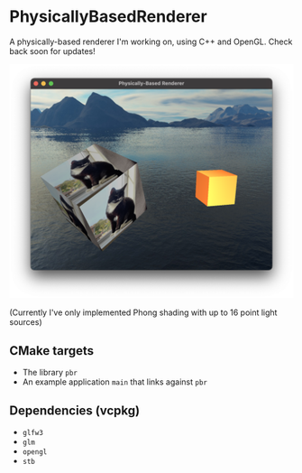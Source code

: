 # PhysicallyBasedRenderer

A physically-based renderer I'm working on, using C++ and OpenGL. Check back soon for updates!

![Screenshot](screenshot.png "Early screenshot of a textured and an untextured cube rendered with a skybox using the Phong model")

(Currently I've only implemented Phong shading with up to 16 point light sources)

## CMake targets
- The library `pbr`
- An example application `main` that links against `pbr`

## Dependencies (vcpkg)

- `glfw3`
- `glm`
- `opengl`
- `stb`
